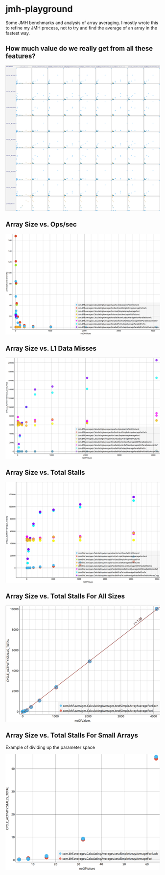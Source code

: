 # jmh-playground

Some JMH benchmarks and analysis of array averaging. I mostly wrote this to refine my JMH process, not to try and find the average of an array in the fastest way. 


## How much value do we really get from all these features? ##
![](massScatter.png) 

## Array Size vs. Ops/sec ##
![](sizeVsScore.png) 

## Array Size vs. L1 Data Misses ##
![](l1dMiss.png) 

## Array Size vs. Total Stalls ##
![](sizeVsStalls.png) 

## Array Size vs. Total Stalls For All Sizes ##
![](cyclestalls.png) 

## Array Size vs. Total Stalls For Small Arrays ##
Example of dividing up the parameter space

![](cyclestalls-small-size.png) 
